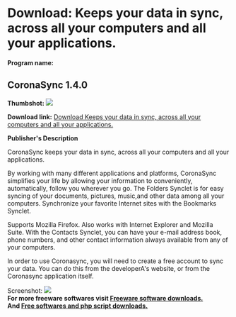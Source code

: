 # Download: Keeps your data in sync, across all your computers and all your applications.

**Program name:**

## CoronaSync 1.4.0

  
**Thumbshot:** ![](http://www.freewarefiles.com/screenshot/coronasync_md.gif)   
  
**Download link:** [Download Keeps your data in sync, across all your computers and all your applications.](http://freesoftwares.boysofts.com/CoronaSync_program_24083.html)  
  


**Publisher's Description**  
  


CoronaSync keeps your data in sync, across all your computers and all your applications. 

By working with many different applications and platforms, CoronaSync simplifies your life by allowing your information to conveniently, automatically, follow you wherever you go. The Folders Synclet is for easy syncing of your documents, pictures, music,and other data among all your computers. Synchronize your favorite Internet sites with the Bookmarks Synclet. 

Supports Mozilla Firefox. Also works with Internet Explorer and Mozilla Suite. With the Contacts Synclet, you can have your e-mail address book, phone numbers, and other contact information always available from any of your computers.

In order to use Coronasync, you will need to create a free account to sync your data. You can do this from the developerA's website, or from the Coronasync application itself. 

  
  
Screenshot: ![](http://www.freewarefiles.com/screenshot/coronasync.gif)   
**For more freeware softwares visit [Freeware software downloads.](http://freesoftwares.boysofts.com/)**   
**And [Free softwares and php script downloads.](http://www.boysofts.com/)**
